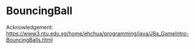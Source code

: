 # BouncingBall
Acknowledgement:
https://www3.ntu.edu.sg/home/ehchua/programming/java/J8a_GameIntro-BouncingBalls.html
